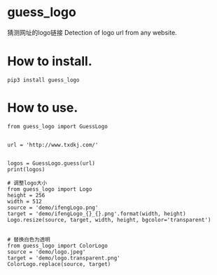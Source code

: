 # guess_logo
猜测网址的logo链接
Detection of logo url from any website.

# How to install.
```
pip3 install guess_logo
```

# How to use.

```
from guess_logo import GuessLogo


url = 'http://www.txdkj.com/'


logos = GuessLogo.guess(url)
print(logos)

# 调整logo大小
from guess_logo import Logo
height = 256
width = 512
source = 'demo/ifengLogo.png'
target = 'demo/ifengLogo_{}_{}.png'.format(width, height)
Logo.resize(source, target, width, height, bgcolor='transparent')


# 替换白色为透明
from guess_logo import ColorLogo
source = 'demo/logo.jpeg'
target = 'demo/logo.transparent.png'
ColorLogo.replace(source, target)

```